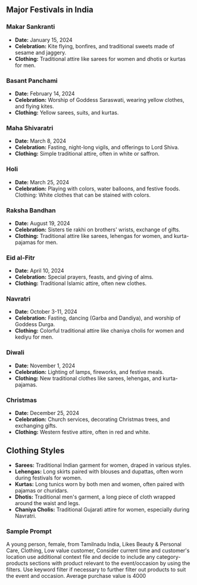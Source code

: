## Major Festivals in India

### Makar Sankranti
- **Date:** January 15, 2024
- **Celebration:** Kite flying, bonfires, and traditional sweets made of sesame and jaggery.
- **Clothing:** Traditional attire like sarees for women and dhotis or kurtas for men.

### Basant Panchami
- **Date:** February 14, 2024
- **Celebration:** Worship of Goddess Saraswati, wearing yellow clothes, and flying kites.
- **Clothing:** Yellow sarees, suits, and kurtas.

### Maha Shivaratri
- **Date:** March 8, 2024
- **Celebration:** Fasting, night-long vigils, and offerings to Lord Shiva.
- **Clothing:** Simple traditional attire, often in white or saffron.

### Holi
- **Date:** March 25, 2024
- **Celebration:** Playing with colors, water balloons, and festive foods.
Clothing: White clothes that can be stained with colors.

### Raksha Bandhan
- **Date:** August 19, 2024    
- **Celebration:** Sisters tie rakhi on brothers' wrists, exchange of gifts.
- **Clothing:** Traditional attire like sarees, lehengas for women, and kurta-pajamas for men.

### Eid al-Fitr
- **Date:** April 10, 2024
- **Celebration:** Special prayers, feasts, and giving of alms.
- **Clothing:** Traditional Islamic attire, often new clothes.

### Navratri
- **Date:** October 3-11, 2024
- **Celebration:** Fasting, dancing (Garba and Dandiya), and worship of Goddess Durga.
- **Clothing:** Colorful traditional attire like chaniya cholis for women and kediyu for men.

### Diwali
- **Date:** November 1, 2024
- **Celebration:** Lighting of lamps, fireworks, and festive meals.
- **Clothing:** New traditional clothes like sarees, lehengas, and kurta-pajamas.

### Christmas
- **Date:** December 25, 2024
- **Celebration:** Church services, decorating Christmas trees, and exchanging gifts.
- **Clothing:** Western festive attire, often in red and white.

## Clothing Styles
- **Sarees:** Traditional Indian garment for women, draped in various styles.
- **Lehengas:** Long skirts paired with blouses and dupattas, often worn during festivals for women.
- **Kurtas:** Long tunics worn by both men and women, often paired with pajamas or churidars.
- **Dhotis:** Traditional men's garment, a long piece of cloth wrapped around the waist and legs.
- **Chaniya Cholis:** Traditional Gujarati attire for women, especially during Navratri.


### Sample Prompt
A young person, female, from Tamilnadu India, Likes Beauty & Personal Care, Clothing, Low value customer, Consider current time and customer's location use additional context file and decide to include any category-products sections with product relevant to the event/occasion by using the filters. Use keyword filter if necessary to further filter out products to suit the event and occasion. Average purchase value is 4000